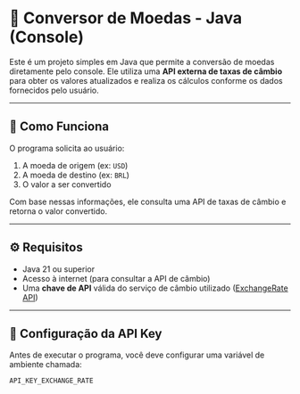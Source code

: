 # 💱 Conversor de Moedas - Java (Console)

Este é um projeto simples em Java que permite a conversão de moedas diretamente pelo console. Ele utiliza uma **API externa de taxas de câmbio** para obter os valores atualizados e realiza os cálculos conforme os dados fornecidos pelo usuário.

---

## 🚀 Como Funciona

O programa solicita ao usuário:

1. A moeda de origem (ex: `USD`)
2. A moeda de destino (ex: `BRL`)
3. O valor a ser convertido

Com base nessas informações, ele consulta uma API de taxas de câmbio e retorna o valor convertido.

---

## ⚙️ Requisitos

- Java 21 ou superior
- Acesso à internet (para consultar a API de câmbio)
- Uma **chave de API** válida do serviço de câmbio utilizado ([ExchangeRate API](https://www.exchangerate-api.com/))

---

## 🔐 Configuração da API Key

Antes de executar o programa, você deve configurar uma variável de ambiente chamada:

```bash
API_KEY_EXCHANGE_RATE
